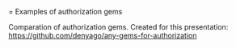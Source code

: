 = Examples of authorization gems

Comparation of authorization gems. Created for this presentation: https://github.com/denyago/any-gems-for-authorization
